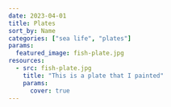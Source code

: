 ```yaml
---
date: 2023-04-01
title: Plates
sort_by: Name
categories: ["sea life", "plates"]
params:
  featured_image: fish-plate.jpg
resources:
  - src: fish-plate.jpg
    title: "This is a plate that I painted"
    params:
      cover: true
---
```


